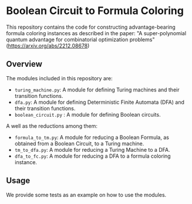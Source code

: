 # Boolean Circuit to Formula Coloring
This repository contains the code for constructing advantage-bearing formula coloring instances as described in the paper: "A super-polynomial quantum advantage for combinatorial optimization problems" (https://arxiv.org/abs/2212.08678)

## Overview
The modules included in this repository are:
- `turing_machine.py`: A module for defining Turing machines and their transition functions.
- `dfa.py`: A module for defining Deterministic Finite Automata (DFA) and their transition functions.
- `boolean_circuit.py` : A module for defining Boolean circuits.

A well as the reductions among them:
- `formula_to_tm.py`: A module for reducing a Boolean Formula, as obtained from a Boolean Circuit, to a Turing machine.
- `tm_to_dfa.py`: A module for reducing a Turing Machine to a DFA.
- `dfa_to_fc.py`: A module for reducing a DFA to a formula coloring instance.

## Usage
We provide some tests as an example on how to use the modules.
